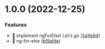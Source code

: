 # 1.0.0 (2022-12-25)

### Features

- 🎸 implement ngForElse! Let's go ([3a1fe84](https://github.com/kreuzerk/ng-for-else/commit/3a1fe84b11b749f7236c9834bfc323c403263095))
- 🎸 ng-for-else ([bf9afde](https://github.com/kreuzerk/ng-for-else/commit/bf9afdebe130c0841295cfde5d3f134a4bd4ab27))

